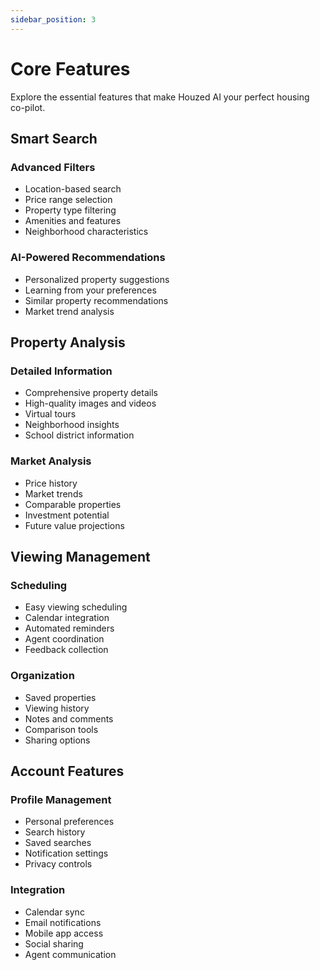 ```yaml
---
sidebar_position: 3
---
```


# Core Features

Explore the essential features that make Houzed AI your perfect housing co-pilot.

## Smart Search

### Advanced Filters
- Location-based search
- Price range selection
- Property type filtering
- Amenities and features
- Neighborhood characteristics

### AI-Powered Recommendations
- Personalized property suggestions
- Learning from your preferences
- Similar property recommendations
- Market trend analysis

## Property Analysis

### Detailed Information
- Comprehensive property details
- High-quality images and videos
- Virtual tours
- Neighborhood insights
- School district information

### Market Analysis
- Price history
- Market trends
- Comparable properties
- Investment potential
- Future value projections

## Viewing Management

### Scheduling
- Easy viewing scheduling
- Calendar integration
- Automated reminders
- Agent coordination
- Feedback collection

### Organization
- Saved properties
- Viewing history
- Notes and comments
- Comparison tools
- Sharing options

## Account Features

### Profile Management
- Personal preferences
- Search history
- Saved searches
- Notification settings
- Privacy controls

### Integration
- Calendar sync
- Email notifications
- Mobile app access
- Social sharing
- Agent communication 